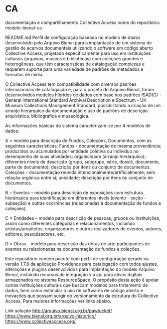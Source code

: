 # CA
documentação e compartilhamento Collective Access 
nome do repositório: modelo-bienal-ca

README.md
Perfil de configuração baseado no modelo de dados desenvolvido pelo Arquivo Bienal para a implantação de um sistema de gestão de acervos documentais utilizando o software em código aberto Collective Access, projetado especificamente para uso em instituições culturais (arquivos, museus e bibliotecas) com coleções grandes e heterogêneas, que têm características de catalogação complexas e requerem suporte para uma variedade de padrões de metadados e formatos de mídia. 

O Collective Access tem compatibilidade com diversos padrões internacionais de catalogação e, para o projeto do Arquivo Bienal, foram desenvolvidos modelos híbridos de dados com base nos padrões ISAD(G) - General International Standard Archival Description e Spectrum - UK Museum Collections Management Standard, possibilitando a criação de um arranjo hierárquico da documentação e uso de padrões de descrição arquivística, bibliográfica e museológica.

As informações básicas do sistema caracterizam-se por 4 modelos de dados:

A = modelo para descrição de Fundos, Coleções, Documentos, com as seguintes características: 
Fundos - documentação de mesma proveniência; produzidos ou acumulados por entidade coletiva ou indivíduo no desempenho de suas atividades; organicidade (arranjo hierárquico); diferentes níveis de descrição (grupo, subgrupo, série, dossiê, documento, parte de documento); descrição por itens ou conjunto de documentos.
Coleções - documentação reunida intencionalmente/artificialmente; sem relação orgânica entre si; unicidade; descrição por itens ou conjunto de documentos.

B = Eventos – modelo para descrição de exposições com estrutura hierárquica para identificação em diferentes níveis (evento - seção - subseção) e outras ocorrências (relacionadas à documentação de fundos e coleções).

C = Entidades – modelo para descrição de pessoas, grupos ou instituições, assim como diferentes categorias e relacionamentos, incluindo artistas/arquitetos, organizadores e outros realizadores de eventos, autores, editores, pesquisadores, etc.

D = Obras – modelo para descrição das obras de arte participantes de eventos ou relacionadas na documentação de fundos e coleções.

Este repositório contém pacote com perfil de configuração gerado na versão 1.7.8 da aplicação Providence para catalogação com todos ajustes, alterações e plugins desenvolvidos para implantação do modelo Arquivo Bienal, incluindo recursos de integração via api para ativos digitais armazenados no sistema ResourceSpace. O propósito desta ação é apoiar outras instituições culturais que buscam modelos para tratamento de dados, bem como estimular o uso de softwares de código aberto e inovações que possam surgir do versionamento da estrutura do Collective Access. Para maiores informações ver links abaixo.


Link solução
http://arquivo.bienal.org.br/pawtucket/
https://www.bienal.org.br/arquivo-historico/
https://www.collectiveaccess.org/
